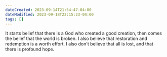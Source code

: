 ```yaml
---
dateCreated: 2023-09-14T21:54:47-04:00
dateModified: 2023-09-18T22:15:23-04:00
tags: []
---
```


It starts belief that there is a God who created a good creation, then comes the belief that the world is broken. I also believe that restoration and redemption is a worth effort. I also don't believe that all is lost, and that there is profound hope.